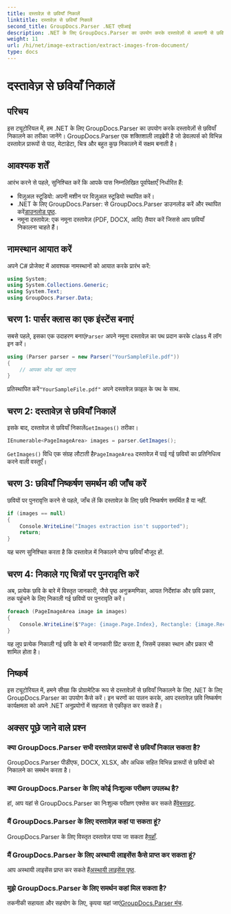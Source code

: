```yaml
---
title: दस्तावेज़ से छवियाँ निकालें
linktitle: दस्तावेज़ से छवियाँ निकालें
second_title: GroupDocs.Parser .NET एपीआई
description: .NET के लिए GroupDocs.Parser का उपयोग करके दस्तावेज़ों से आसानी से छवियाँ निकालें। आपकी दस्तावेज़ प्रसंस्करण क्षमताएँ और छवि निष्कर्षण कार्यों को कुशलतापूर्वक सुव्यवस्थित करें।
weight: 11
url: /hi/net/image-extraction/extract-images-from-document/
type: docs
---
```

# दस्तावेज़ से छवियाँ निकालें

## परिचय
इस ट्यूटोरियल में, हम .NET के लिए GroupDocs.Parser का उपयोग करके दस्तावेज़ों से छवियाँ निकालने का तरीका जानेंगे। GroupDocs.Parser एक शक्तिशाली लाइब्रेरी है जो डेवलपर्स को विभिन्न दस्तावेज़ प्रारूपों से पाठ, मेटाडेटा, चित्र और बहुत कुछ निकालने में सक्षम बनाती है।
## आवश्यक शर्तें
आरंभ करने से पहले, सुनिश्चित करें कि आपके पास निम्नलिखित पूर्वापेक्षाएँ निर्धारित हैं:
- विज़ुअल स्टूडियो: अपनी मशीन पर विज़ुअल स्टूडियो स्थापित करें।
-  .NET के लिए GroupDocs.Parser: से GroupDocs.Parser डाउनलोड करें और स्थापित करें[डाउनलोड पृष्ठ](https://releases.groupdocs.com/parser/net/).
- नमूना दस्तावेज़: एक नमूना दस्तावेज़ (PDF, DOCX, आदि) तैयार करें जिससे आप छवियाँ निकालना चाहते हैं।

## नामस्थान आयात करें
अपने C# प्रोजेक्ट में आवश्यक नामस्थानों को आयात करके प्रारंभ करें:
```csharp
using System;
using System.Collections.Generic;
using System.Text;
using GroupDocs.Parser.Data;
```
## चरण 1: पार्सर क्लास का एक इंस्टेंस बनाएं
 सबसे पहले, इसका एक उदाहरण बनाएं`Parser` अपने नमूना दस्तावेज़ का पथ प्रदान करके class में लॉग इन करें।
```csharp
using (Parser parser = new Parser("YourSampleFile.pdf"))
{
    // आपका कोड यहां जाएगा
}
```
 प्रतिस्थापित करें`"YourSampleFile.pdf"` अपने दस्तावेज़ फ़ाइल के पथ के साथ.
## चरण 2: दस्तावेज़ से छवियाँ निकालें
 इसके बाद, दस्तावेज़ से छवियाँ निकालें`GetImages()` तरीका।
```csharp
IEnumerable<PageImageArea> images = parser.GetImages();
```
`GetImages()` विधि एक संग्रह लौटाती है`PageImageArea` दस्तावेज़ में पाई गई छवियों का प्रतिनिधित्व करने वाली वस्तुएँ।
## चरण 3: छवियाँ निष्कर्षण समर्थन की जाँच करें
छवियों पर पुनरावृत्ति करने से पहले, जाँच लें कि दस्तावेज़ के लिए छवि निष्कर्षण समर्थित है या नहीं.
```csharp
if (images == null)
{
    Console.WriteLine("Images extraction isn't supported");
    return;
}
```
यह चरण सुनिश्चित करता है कि दस्तावेज़ में निकालने योग्य छवियाँ मौजूद हों.
## चरण 4: निकाले गए चित्रों पर पुनरावृत्ति करें
अब, प्रत्येक छवि के बारे में विस्तृत जानकारी, जैसे पृष्ठ अनुक्रमणिका, आयत निर्देशांक और छवि प्रकार, तक पहुंचने के लिए निकाली गई छवियों पर पुनरावृति करें।
```csharp
foreach (PageImageArea image in images)
{
    Console.WriteLine($"Page: {image.Page.Index}, Rectangle: {image.Rectangle}, Type: {image.FileType}");
}
```
यह लूप प्रत्येक निकाली गई छवि के बारे में जानकारी प्रिंट करता है, जिसमें उसका स्थान और प्रकार भी शामिल होता है।

## निष्कर्ष
इस ट्यूटोरियल में, हमने सीखा कि प्रोग्रामेटिक रूप से दस्तावेज़ों से छवियाँ निकालने के लिए .NET के लिए GroupDocs.Parser का उपयोग कैसे करें। इन चरणों का पालन करके, आप दस्तावेज़ छवि निष्कर्षण कार्यक्षमता को अपने .NET अनुप्रयोगों में सहजता से एकीकृत कर सकते हैं।

## अक्सर पूछे जाने वाले प्रश्न
### क्या GroupDocs.Parser सभी दस्तावेज़ प्रारूपों से छवियाँ निकाल सकता है?
GroupDocs.Parser पीडीएफ, DOCX, XLSX, और अधिक सहित विभिन्न प्रारूपों से छवियों को निकालने का समर्थन करता है।
### क्या GroupDocs.Parser के लिए कोई निःशुल्क परीक्षण उपलब्ध है?
 हां, आप यहां से GroupDocs.Parser का निःशुल्क परीक्षण एक्सेस कर सकते हैं[वेबसाइट](https://releases.groupdocs.com/).
### मैं GroupDocs.Parser के लिए दस्तावेज़ कहां पा सकता हूं?
 GroupDocs.Parser के लिए विस्तृत दस्तावेज़ पाया जा सकता है[यहाँ](https://tutorials.groupdocs.com/parser/net/).
### मैं GroupDocs.Parser के लिए अस्थायी लाइसेंस कैसे प्राप्त कर सकता हूं?
 आप अस्थायी लाइसेंस प्राप्त कर सकते हैं[अस्थायी लाइसेंस पृष्ठ](https://purchase.groupdocs.com/temporary-license/).
### मुझे GroupDocs.Parser के लिए समर्थन कहां मिल सकता है?
 तकनीकी सहायता और सहयोग के लिए, कृपया यहां जाएं[GroupDocs.Parser मंच](https://forum.groupdocs.com/c/parser/17).